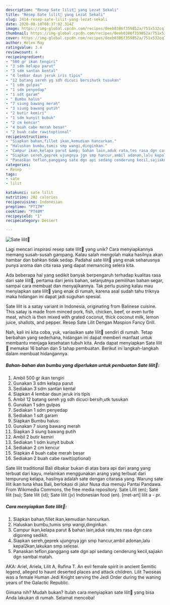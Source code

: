 ```yaml
---
description: "Resep Sate lilit🍢 yang Lezat Sekali"
title: "Resep Sate lilit🍢 yang Lezat Sekali"
slug: 2414-resep-sate-lilit-yang-lezat-sekali
date: 2020-08-10T08:37:02.314Z
image: https://img-global.cpcdn.com/recipes/0eeb0386f359852a/751x532cq70/sate-lilit🍢-foto-resep-utama.jpg
thumbnail: https://img-global.cpcdn.com/recipes/0eeb0386f359852a/751x532cq70/sate-lilit🍢-foto-resep-utama.jpg
cover: https://img-global.cpcdn.com/recipes/0eeb0386f359852a/751x532cq70/sate-lilit🍢-foto-resep-utama.jpg
author: Helen Ray
ratingvalue: 3.4
reviewcount: 4
recipeingredient:
- "500 gr ikan tengiri"
- "3 sdm kelapa parut"
- "3 sdm santan kental"
- "4 lembar daun jeruk iris tipis"
- "12 batang sereh yg sdh dicuci bersihutk tusukan"
- "1 sdm gulpas"
- "1 sdm penyedap"
- "1 sdt garam"
- " Bumbu halus"
- "7 siung bawang merah"
- "3 siung bawang putih"
- "2 butir kemiri"
- "1 sdm kunyit bubuk"
- "2 cm kencur"
- "4 buah cabe merah besar"
- "2 buah cabe rawitoptional"
recipeinstructions:
- "Siapkan bahan,fillet ikan,kemudian hancurkan."
- "Haluskan bumbu,tumis smp wangi,dinginkan."
- "Campur ikan,kelapa parut &amp; bahan lain,aduk rata,tes rasa dgn cara digoreng sedikit."
- "Siapkan sereh,geprek ujungnya jgn smp hancur,ambil adonan,lalu kepal2kan,lakukan smp selesai."
- "Panaskan teflon,panggang sate dgn api sedang cenderung kecil,sajiakn dgn sambal matah."
categories:
- Resep
tags:
- sate
- lilit

katakunci: sate lilit 
nutrition: 202 calories
recipecuisine: Indonesian
preptime: "PT17M"
cooktime: "PT48M"
recipeyield: "1"
recipecategory: Dessert

---
```



![Sate lilit🍢](https://img-global.cpcdn.com/recipes/0eeb0386f359852a/751x532cq70/sate-lilit🍢-foto-resep-utama.jpg)

Lagi mencari inspirasi resep sate lilit🍢 yang unik? Cara menyiapkannya memang susah-susah gampang. Kalau salah mengolah maka hasilnya akan hambar dan bahkan tidak sedap. Padahal sate lilit🍢 yang enak seharusnya punya aroma dan cita rasa yang dapat memancing selera kita.

Ada beberapa hal yang sedikit banyak berpengaruh terhadap kualitas rasa dari sate lilit🍢, pertama dari jenis bahan, selanjutnya pemilihan bahan segar, sampai cara membuat dan menyajikannya. Tak perlu pusing kalau mau menyiapkan sate lilit🍢 yang enak di rumah, karena asal sudah tahu triknya maka hidangan ini dapat jadi suguhan spesial.

Sate lilit is a satay variant in Indonesia, originating from Balinese cuisine. This satay is made from minced pork, fish, chicken, beef, or even turtle meat, which is then mixed with grated coconut, thick coconut milk, lemon juice, shallots, and pepper. Resep Sate Lilit Dengan Maspion Fancy Grill.


Nah, kali ini kita coba, yuk, variasikan sate lilit🍢 sendiri di rumah. Tetap berbahan yang sederhana, hidangan ini dapat memberi manfaat untuk membantu menjaga kesehatan tubuh kita. Anda dapat menyiapkan Sate lilit🍢 memakai 16 bahan dan 5 tahap pembuatan. Berikut ini langkah-langkah dalam membuat hidangannya.

<!--inarticleads1-->

##### Bahan-bahan dan bumbu yang diperlukan untuk pembuatan Sate lilit🍢:

1. Ambil 500 gr ikan tengiri
1. Gunakan 3 sdm kelapa parut
1. Sediakan 3 sdm santan kental
1. Siapkan 4 lembar daun jeruk iris tipis
1. Ambil 12 batang sereh yg sdh dicuci bersih,utk tusukan
1. Gunakan 1 sdm gulpas
1. Sediakan 1 sdm penyedap
1. Sediakan 1 sdt garam
1. Siapkan  Bumbu halus:
1. Gunakan 7 siung bawang merah
1. Siapkan 3 siung bawang putih
1. Ambil 2 butir kemiri
1. Sediakan 1 sdm kunyit bubuk
1. Sediakan 2 cm kencur
1. Siapkan 4 buah cabe merah besar
1. Sediakan 2 buah cabe rawit(optional)


Sate lilit traditional Bali dibakar bukan di atas bara api dari arang yang terbuat dari kayu, melainkan menggunakan arang yang terbuat dari tempurung kelapa, hasilnya adalah sate dengan citarasa yang. Warung sate lilit ikan tuna khas Bali, berlokasi di jalur Nusa dua menuju Pantai Pandawa. From Wikimedia Commons, the free media repository. Sate Lilit (en); Saté lilit (su); Sate lilit (id); Sate lilit (jv) Indonesian food (en). [met-art] lilit a - pr. 

<!--inarticleads2-->

##### Cara menyiapkan Sate lilit🍢:

1. Siapkan bahan,fillet ikan,kemudian hancurkan.
1. Haluskan bumbu,tumis smp wangi,dinginkan.
1. Campur ikan,kelapa parut &amp; bahan lain,aduk rata,tes rasa dgn cara digoreng sedikit.
1. Siapkan sereh,geprek ujungnya jgn smp hancur,ambil adonan,lalu kepal2kan,lakukan smp selesai.
1. Panaskan teflon,panggang sate dgn api sedang cenderung kecil,sajiakn dgn sambal matah.


AKA: Ariel, Ariela, Lilit A, Rufina T. An evil female spirit in ancient Semitic legend, alleged to haunt deserted places and attack children. Lilit Twoseas was a female Human Jedi Knight serving the Jedi Order during the waning years of the Galactic Republic. 

Gimana nih? Mudah bukan? Itulah cara menyiapkan sate lilit🍢 yang bisa Anda lakukan di rumah. Selamat mencoba!
